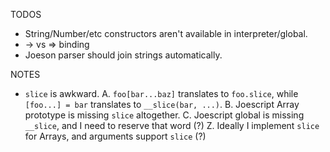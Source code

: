 TODOS
* String/Number/etc constructors aren't available in interpreter/global.
* -> vs => binding
* Joeson parser should join strings automatically.

NOTES
* `slice` is awkward.
  A. `foo[bar...baz]` translates to `foo.slice`, while `[foo...] = bar` translates to `__slice(bar, ...)`.
  B. Joescript Array prototype is missing `slice` altogether.
  C. Joescript global is missing `__slice`, and I need to reserve that word (?)
  Z. Ideally I implement `slice` for Arrays, and arguments support `slice` (?)
